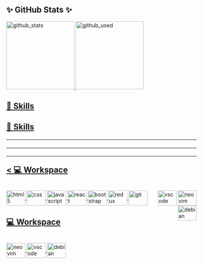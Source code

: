 ## ✨ GitHub Stats ✨
<!--
**OmarDavidF/OmarDavidF** is a ✨ _special_ ✨ repository because its `README.md` (this file) appears on your GitHub profile.
Here are some ideas to get you started:
- 🔭 I’m currently working on ...
- 🌱 I’m currently learning ...
- 👯 I’m looking to collaborate on ...
- 🤔 I’m looking for help with ...
- 💬 Ask me about ...
- 📫 How to reach me: ...
- 😄 Pronouns: ...
- ⚡ Fun fact: ...
-->
<a href="https://github.com/OmarDavidF"/>
<div style="display: iniline_block"W>
  <img height="180em" alt="github_stats" src="https://github-readme-stats.vercel.app/api?username=OmarDavidF&count_private=true&show_icons=true&theme=radical"/>
  <img height="180em" alt="github_used" src="https://github-readme-stats.vercel.app/api/top-langs/?username=OmarDavidF&langs_count=8&layout=compact&theme=radical"/>
</div>  

## 🚀 Skills                                                  
<h2 style="display: inline_block">🚀 Skills  <hr/><hr/><hr/>< 💻 Workspace</h2>
<div style="display: inline_block"><br/>
  <img align="center" height="40" width="50" alt="html5" src="https://cdn.jsdelivr.net/gh/devicons/devicon/icons/html5/html5-original.svg"/>
  <img align="center" height="40" width="50" alt="css" src="https://cdn.jsdelivr.net/gh/devicons/devicon/icons/css3/css3-original.svg"/>
  <img align="center" height="40" width="50" alt="javascript" src="https://cdn.jsdelivr.net/gh/devicons/devicon/icons/javascript/javascript-original.svg"/>
  <img align="center" height="40" width="50" alt="react" src="https://cdn.jsdelivr.net/gh/devicons/devicon/icons/react/react-original.svg"/>
  <img align="center" height="40" width="50" alt="bootstrap" src="https://cdn.jsdelivr.net/gh/devicons/devicon/icons/bootstrap/bootstrap-original.svg"/>
  <img align="center" height="40" width="50" alt="redux" src="https://cdn.jsdelivr.net/gh/devicons/devicon/icons/redux/redux-original.svg"/>
  <img align="center" height="40" width="50" alt="git" src="https://cdn.jsdelivr.net/gh/devicons/devicon/icons/git/git-original.svg"/> 
  <img align="right" height="40" width="50" alt="neovim" src="https://cdn.jsdelivr.net/gh/devicons/devicon/icons/vim/vim-original.svg"/> 
  <img align="right" height="40" width="50" alt="vscode" src="https://cdn.jsdelivr.net/gh/devicons/devicon/icons/visualstudio/visualstudio-plain.svg"/>
  <img align="right" height="40" width="50" alt="debian" src="https://cdn.jsdelivr.net/gh/devicons/devicon/icons/debian/debian-original-wordmark.svg"/>
</div>

## 💻 Workspace 
<div style="display: inline_block"><br/>
  <img align="center" height="40" width="50" alt="neovim" src="https://cdn.jsdelivr.net/gh/devicons/devicon/icons/vim/vim-original.svg"/> 
  <img align="center" height="40" width="50" alt="vscode" src="https://cdn.jsdelivr.net/gh/devicons/devicon/icons/visualstudio/visualstudio-plain.svg"/>
  <img align="center" height="40" width="50" alt="debian" src="https://cdn.jsdelivr.net/gh/devicons/devicon/icons/debian/debian-original-wordmark.svg"/>
</div>
